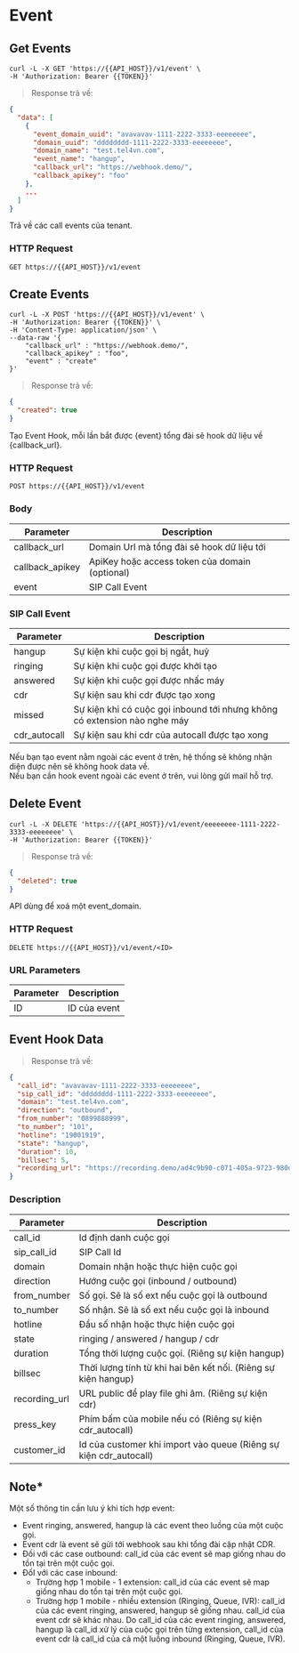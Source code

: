 # Event

## Get Events

```shell
curl -L -X GET 'https://{{API_HOST}}/v1/event' \
-H 'Authorization: Bearer {{TOKEN}}'
```

> Response trả về:

```json
{
  "data": [
    {
      "event_domain_uuid": "avavavav-1111-2222-3333-eeeeeeee",
      "domain_uuid": "dddddddd-1111-2222-3333-eeeeeeee",
      "domain_name": "test.tel4vn.com",
      "event_name": "hangup",
      "callback_url": "https://webhook.demo/",
      "callback_apikey": "foo"
    },
    ...
  ]
}
```

Trả về các call events của tenant.

### HTTP Request

`GET https://{{API_HOST}}/v1/event`

## Create Events

```shell
curl -L -X POST 'https://{{API_HOST}}/v1/event' \
-H 'Authorization: Bearer {{TOKEN}}' \
-H 'Content-Type: application/json' \
--data-raw '{
    "callback_url" : "https://webhook.demo/",
    "callback_apikey" : "foo",
    "event" : "create"
}'
```

> Response trả về:

```json
{
  "created": true
}
```

Tạo Event Hook, mỗi lần bắt được {event} tổng đài sẽ hook dữ liệu về {callback_url}.

### HTTP Request

`POST https://{{API_HOST}}/v1/event`

### Body

| Parameter       | Description                                    |
| --------------- | ---------------------------------------------- |
| callback_url    | Domain Url mà tổng đài sẽ hook dữ liệu tới     |
| callback_apikey | ApiKey hoặc access token của domain (optional) |
| event           | SIP Call Event                                 |

### SIP Call Event

| Parameter    | Description                                                               |
| ------------ | ------------------------------------------------------------------------- |
| hangup       | Sự kiện khi cuộc gọi bị ngắt, huỷ                                         |
| ringing      | Sự kiện khi cuộc gọi được khởi tạo                                        |
| answered     | Sự kiện khi cuộc gọi được nhấc máy                                        |
| cdr          | Sự kiện sau khi cdr được tạo xong                                         |
| missed       | Sự kiện khi có cuộc gọi inbound tới nhưng không có extension nào nghe máy |
| cdr_autocall | Sự kiện sau khi cdr của autocall được tạo xong                            |

<aside class="danger">Nếu bạn tạo event nằm ngoài các event ở trên, hệ thống sẽ không nhận diện được nên sẽ không hook data về.</aside>
<aside class="warning">Nếu bạn cần hook event ngoài các event ở trên, vui lòng gửi mail hỗ trợ.</aside>

## Delete Event

```shell
curl -L -X DELETE 'https://{{API_HOST}}/v1/event/eeeeeeee-1111-2222-3333-eeeeeeee' \
-H 'Authorization: Bearer {{TOKEN}}'
```

> Response trả về:

```json
{
  "deleted": true
}
```

API dùng để xoá một event_domain.

### HTTP Request

`DELETE https://{{API_HOST}}/v1/event/<ID>`

### URL Parameters

| Parameter | Description  |
| --------- | ------------ |
| ID        | ID của event |

## Event Hook Data

> Response trả về:

```json
{
  "call_id": "avavavav-1111-2222-3333-eeeeeeee",
  "sip_call_id": "dddddddd-1111-2222-3333-eeeeeeee",
  "domain": "test.tel4vn.com",
  "direction": "outbound",
  "from_number": "0899888999",
  "to_number": "101",
  "hotline": "19001919",
  "state": "hangup",
  "duration": 10,
  "billsec": 5,
  "recording_url": "https://recording.demo/ad4c9b90-c071-405a-9723-980d2e5e1623"
}
```

### Description

| Parameter     | Description                                                       |
| ------------- | ----------------------------------------------------------------- |
| call_id       | Id định danh cuộc gọi                                             |
| sip_call_id   | SIP Call Id                                                       |
| domain        | Domain nhận hoặc thực hiện cuộc gọi                               |
| direction     | Hướng cuộc gọi (inbound / outbound)                               |
| from_number   | Số gọi. Sẽ là số ext nếu cuộc gọi là outbound                     |
| to_number     | Số nhận. Sẽ là số ext nếu cuộc gọi là inbound                     |
| hotline       | Đầu số nhận hoặc thực hiện cuộc gọi                               |
| state         | ringing / answered / hangup / cdr                                 |
| duration      | Tổng thời lượng cuộc gọi. (Riêng sự kiện hangup)                  |
| billsec       | Thời lượng tính từ khi hai bên kết nối. (Riêng sự kiện hangup)    |
| recording_url | URL public để play file ghi âm. (Riêng sự kiện cdr)               |
| press_key     | Phím bấm của mobile nếu có (Riêng sự kiện cdr_autocall)           |
| customer_id   | Id của customer khi import vào queue (Riêng sự kiện cdr_autocall) |

## Note\*

Một số thông tin cần lưu ý khi tích hợp event:

- Event ringing, answered, hangup là các event theo luồng của một cuộc gọi.
- Event cdr là event sẽ gửi tới webhook sau khi tổng đài cập nhật CDR.
- Đối với các case outbound: call_id của các event sẽ map giống nhau do tồn tại trên một cuộc gọi.
- ĐốI với các case inbound:
  - Trường hợp 1 mobile - 1 extension: call_id của các event sẽ map giống nhau do tồn tại trên một cuộc gọi.
  - Trường hợp 1 mobile - nhiều extension (Ringing, Queue, IVR): call_id của các event ringing, answered, hangup sẽ giống nhau. call_id của event cdr sẽ khác nhau. Do call_id của các event ringing, answered, hangup là call_id xử lý của cuộc gọi trên từng extension, call_id của event cdr là call_id của cả một luồng inbound (Ringing, Queue, IVR).
